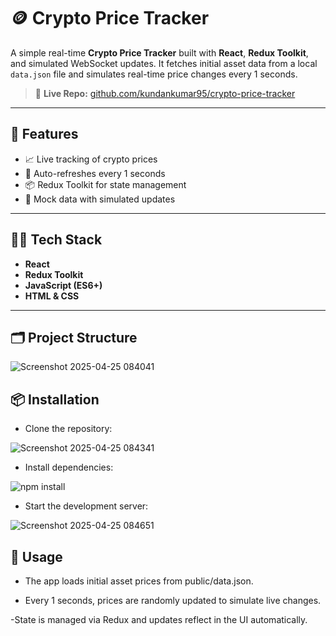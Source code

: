# 🪙 Crypto Price Tracker

A simple real-time **Crypto Price Tracker** built with **React**, **Redux Toolkit**, and simulated WebSocket updates. It fetches initial asset data from a local `data.json` file and simulates real-time price changes every 1 seconds.

> 🔗 **Live Repo:** [github.com/kundankumar95/crypto-price-tracker](https://github.com/kundankumar95/crypto-price-tracker)

---

## 🚀 Features

- 📈 Live tracking of crypto prices
- 🔄 Auto-refreshes every 1 seconds
- 📦 Redux Toolkit for state management
- 🧪 Mock data with simulated updates

---

## 🧑‍💻 Tech Stack

- **React**
- **Redux Toolkit**
- **JavaScript (ES6+)**
- **HTML & CSS**

---

## 🗂️ Project Structure


![Screenshot 2025-04-25 084041](https://github.com/user-attachments/assets/8c8bd033-53ac-4b0f-8f9d-2e18127806a5)

## 📦 Installation
- Clone the repository:


![Screenshot 2025-04-25 084341](https://github.com/user-attachments/assets/9efe5107-1224-4533-aa9a-044bab74aaca)

- Install dependencies:

![npm install](https://github.com/user-attachments/assets/7e56a024-3f91-4225-9807-b2857a3c6abc)

- Start the development server:


![Screenshot 2025-04-25 084651](https://github.com/user-attachments/assets/ebc3e075-41d8-4303-a4ec-f5e90eae3c90)

## 🔧 Usage
- The app loads initial asset prices from public/data.json.

- Every 1 seconds, prices are randomly updated to simulate live changes.

 -State is managed via Redux and updates reflect in the UI automatically.


